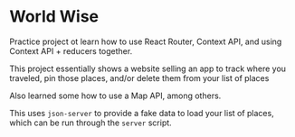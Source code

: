 # World Wise

Practice project ot learn how to use React Router, Context API, and using Context API + reducers together.

This project essentially shows a website selling an app to track where you traveled, pin those places, and/or delete them from your list of places

Also learned some how to use a Map API, among others.

This uses `json-server` to provide a fake data to load your list of places, which can be run through the `server` script.

